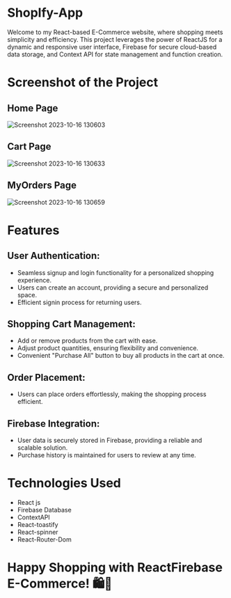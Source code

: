 ﻿# ShopIfy-App
Welcome to my React-based E-Commerce website, where shopping meets simplicity and efficiency. This project leverages the power of ReactJS for a dynamic and responsive user interface, Firebase for secure cloud-based data storage, and Context API for state management and function creation.

# Screenshot of the Project

## Home Page
![Screenshot 2023-10-16 130603](https://github.com/rajxode/buyBusy/assets/91653172/bc726f53-74e9-493a-b4a4-16c5250ddc96)

## Cart Page
![Screenshot 2023-10-16 130633](https://github.com/rajxode/buyBusy/assets/91653172/10a33fdf-fd60-412c-8ce4-a32415bde0f4)

## MyOrders Page
![Screenshot 2023-10-16 130659](https://github.com/rajxode/buyBusy/assets/91653172/2e917f18-781d-4728-b647-0143b615c708)


# Features

## User Authentication:
- Seamless signup and login functionality for a personalized shopping experience.
- Users can create an account, providing a secure and personalized space.
- Efficient signin process for returning users.
  
## Shopping Cart Management:
- Add or remove products from the cart with ease.
- Adjust product quantities, ensuring flexibility and convenience.
- Convenient "Purchase All" button to buy all products in the cart at once.

## Order Placement:
- Users can place orders effortlessly, making the shopping process efficient.

## Firebase Integration:
- User data is securely stored in Firebase, providing a reliable and scalable solution.
- Purchase history is maintained for users to review at any time.

# Technologies Used
- React js
- Firebase Database
- ContextAPI
- React-toastify
- React-spinner
- React-Router-Dom


# Happy Shopping with ReactFirebase E-Commerce! 🛍️🚀


